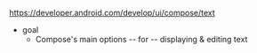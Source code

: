 https://developer.android.com/develop/ui/compose/text

* goal
  * Compose's main options -- for -- displaying & editing text